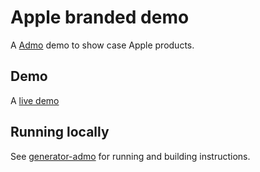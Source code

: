 # Apple branded demo

A [Admo](https://github.com/admoexperience) demo to show case Apple products.

## Demo

A [live demo](http://admo-app-apple.s3-website-us-east-1.amazonaws.com/emulator/index.html)

## Running locally 

See [generator-admo](https://github.com/admoexperience/generator-admo#using-an-exsisting-app) for running and building instructions.

